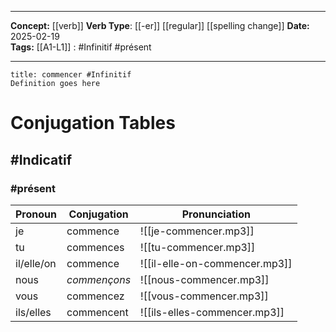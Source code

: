 
---

**Concept:** [[verb]]
**Verb Type**: [[-er]] [[regular]] [[spelling change]]
**Date:** 2025-02-19  
**Tags:** 
	[[A1-L1]] : #Infinitif #présent 

---

```ad-summary
title: commencer #Infinitif
Definition goes here
```

# Conjugation Tables

## #Indicatif

### #présent

| Pronoun    | Conjugation  | Pronunciation |
| ---------- | ------------ | ------------- |
| je | commence | ![[je-commencer.mp3]] |
| tu | commences | ![[tu-commencer.mp3]] |
| il/elle/on | commence | ![[il-elle-on-commencer.mp3]] |
| nous | *commençons* | ![[nous-commencer.mp3]] |
| vous | commencez | ![[vous-commencer.mp3]] |
| ils/elles | commencent | ![[ils-elles-commencer.mp3]] |
